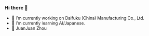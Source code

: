 ### Hi there 👋

<!--
**daylightmazekun/daylightmazekun** is a ✨ _special_ ✨ repository because its `README.md` (this file) appears on your GitHub profile.

Here are some ideas to get you started:
-->
- 🔭 I’m currently working on Daifuku (China) Manufacturing Co., Ltd.
- 🌱 I’m currently learning AI/Japanese.
- 💞 JuanJuan Zhou

